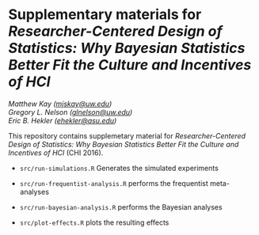 # Supplementary materials for _Researcher-Centered Design of Statistics: Why Bayesian Statistics Better Fit the Culture and Incentives of HCI_

_Matthew Kay ([mjskay@uw.edu](mailto:mjskay@uw.edu))_<br>
_Gregory L. Nelson ([glnelson@uw.edu](mailto:glnelson@uw.edu))_<br>
_Eric B. Hekler ([ehekler@asu.edu](mailto:ehekler@asu.edu))_

This repository contains supplemetary material for _Researcher-Centered Design of Statistics: Why Bayesian Statistics Better Fit the Culture and Incentives of HCI_ (CHI 2016).

* `src/run-simulations.R` Generates the simulated experiments

* `src/run-frequentist-analysis.R` performs the frequentist meta-analyses

* `src/run-bayesian-analysis.R` performs the Bayesian analyses

* `src/plot-effects.R` plots the resulting effects
